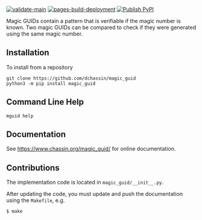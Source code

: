 [![validate-main](https://github.com/dchassin/magic_guid/actions/workflows/validate-main.yml/badge.svg?branch=main)](https://github.com/dchassin/magic_guid/actions/workflows/validate-main.yml)
[![pages-build-deployment](https://github.com/dchassin/magic_guid/actions/workflows/pages/pages-build-deployment/badge.svg)](https://github.com/dchassin/magic_guid/actions/workflows/pages/pages-build-deployment)
[![Publish PyPI](https://github.com/dchassin/magic_guid/actions/workflows/publish-tagged.yml/badge.svg)](https://github.com/dchassin/magic_guid/actions/workflows/publish-tagged.yml)

Magic GUIDs contain a pattern that is verifiable if the magic number is known.  Two magic GUIDs can be compared to check if they were generated using the same magic number.

Installation
------------

To install from a repository

~~~
git clone https://github.com/dchassin/magic_guid
python3 -m pip install magic_guid
~~~

Command Line Help
-----------------

~~~
mguid help
~~~

Documentation
-------------

See https://www.chassin.org/magic_guid/ for online documentation.


Contributions
-------------

The implementation code is located in `magic_guid/__init__.py`.

After updating the code, you must update and push the documentation using the `Makefile`, e.g.

~~~
$ make
~~~
